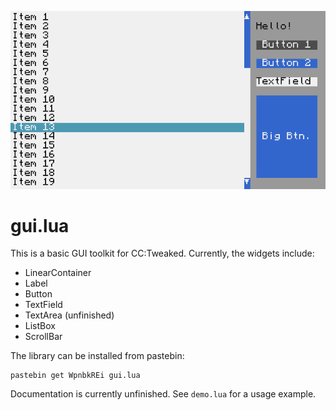 ![Screenshot](https://github.com/knector01/gui.lua/blob/master/gui-screenshot.png?raw=true)

# gui.lua

This is a basic GUI toolkit for CC:Tweaked. Currently, the widgets include:

* LinearContainer
* Label
* Button
* TextField
* TextArea (unfinished)
* ListBox
* ScrollBar

The library can be installed from pastebin:

```
pastebin get WpnbkREi gui.lua
```

Documentation is currently unfinished. See `demo.lua` for a usage example.